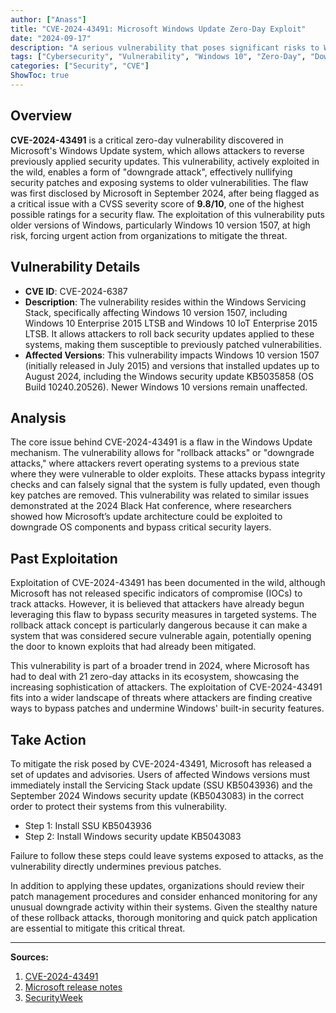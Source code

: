 ```yaml
---
author: ["Anass"]
title: "CVE-2024-43491: Microsoft Windows Update Zero-Day Exploit"
date: "2024-09-17"
description: "A serious vulnerability that poses significant risks to Windows systems, particularly those running older versions such as Windows 10 version 1507. Attackers exploiting this flaw can undo crucial security patches, leaving systems exposed to known vulnerabilities"
tags: ["Cybersecurity", "Vulnerability", "Windows 10", "Zero-Day", "Downgrade Attack"]
categories: ["Security", "CVE"]
ShowToc: true
---
```


## Overview
**CVE-2024-43491** is a critical zero-day vulnerability discovered in Microsoft's Windows Update system, which allows attackers to reverse previously applied security updates. This vulnerability, actively exploited in the wild, enables a form of "downgrade attack", effectively nullifying security patches and exposing systems to older vulnerabilities. The flaw was first disclosed by Microsoft in September 2024, after being flagged as a critical issue with a CVSS severity score of **9.8/10**, one of the highest possible ratings for a security flaw. The exploitation of this vulnerability puts older versions of Windows, particularly Windows 10 version 1507, at high risk, forcing urgent action from organizations to mitigate the threat.

## Vulnerability Details
- **CVE ID**: CVE-2024-6387
- **Description**: The vulnerability resides within the Windows Servicing Stack, specifically affecting Windows 10 version 1507, including Windows 10 Enterprise 2015 LTSB and Windows 10 IoT Enterprise 2015 LTSB. It allows attackers to roll back security updates applied to these systems, making them susceptible to previously patched vulnerabilities.
- **Affected Versions**: This vulnerability impacts Windows 10 version 1507 (initially released in July 2015) and versions that installed updates up to August 2024, including the Windows security update KB5035858 (OS Build 10240.20526). Newer Windows 10 versions remain unaffected​.

## Analysis
The core issue behind CVE-2024-43491 is a flaw in the Windows Update mechanism. The vulnerability allows for "rollback attacks" or "downgrade attacks," where attackers revert operating systems to a previous state where they were vulnerable to older exploits. These attacks bypass integrity checks and can falsely signal that the system is fully updated, even though key patches are removed. This vulnerability was related to similar issues demonstrated at the 2024 Black Hat conference, where researchers showed how Microsoft’s update architecture could be exploited to downgrade OS components and bypass critical security layers.

## Past Exploitation
Exploitation of CVE-2024-43491 has been documented in the wild, although Microsoft has not released specific indicators of compromise (IOCs) to track attacks. However, it is believed that attackers have already begun leveraging this flaw to bypass security measures in targeted systems. The rollback attack concept is particularly dangerous because it can make a system that was considered secure vulnerable again, potentially opening the door to known exploits that had already been mitigated.

This vulnerability is part of a broader trend in 2024, where Microsoft has had to deal with 21 zero-day attacks in its ecosystem, showcasing the increasing sophistication of attackers. The exploitation of CVE-2024-43491 fits into a wider landscape of threats where attackers are finding creative ways to bypass patches and undermine Windows' built-in security features.

## Take Action
To mitigate the risk posed by CVE-2024-43491, Microsoft has released a set of updates and advisories. Users of affected Windows versions must immediately install the Servicing Stack update (SSU KB5043936) and the September 2024 Windows security update (KB5043083) in the correct order to protect their systems from this vulnerability.

 - Step 1: Install SSU KB5043936
 - Step 2: Install Windows security update KB5043083

Failure to follow these steps could leave systems exposed to attacks, as the vulnerability directly undermines previous patches.

In addition to applying these updates, organizations should review their patch management procedures and consider enhanced monitoring for any unusual downgrade activity within their systems. Given the stealthy nature of these rollback attacks, thorough monitoring and quick patch application are essential to mitigate this critical threat.

---

**Sources:**

1. [CVE-2024-43491](https://nvd.nist.gov/vuln/detail/CVE-2024-43491)
2. [Microsoft release notes](https://msrc.microsoft.com/update-guide/vulnerability/CVE-2024-43491)
3. [SecurityWeek](https://www.securityweek.com/microsoft-says-windows-update-zero-day-being-exploited-to-undo-security-fixes/)
